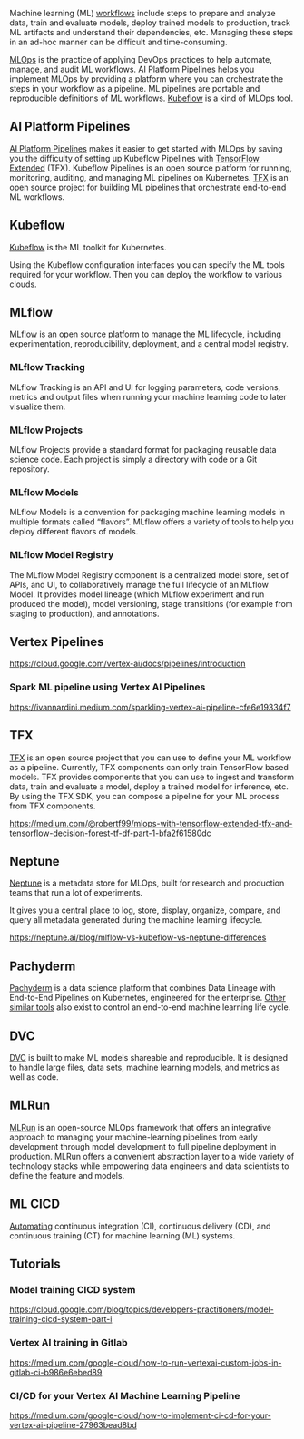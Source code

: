 

Machine learning (ML) [workflows](Workflows) include steps to prepare and analyze data, train and evaluate models, deploy trained models to production, track ML artifacts and understand their dependencies, etc. Managing these steps in an ad-hoc manner can be difficult and time-consuming.

[MLOps](https://cloud.google.com/solutions/machine-learning/setting-up-an-mlops-environment) is the practice of applying DevOps practices to help automate, manage, and audit ML workflows. AI Platform Pipelines helps you implement MLOps by providing a platform where you can orchestrate the steps in your workflow as a pipeline. ML pipelines are portable and reproducible definitions of ML workflows.  [Kubeflow](Kubeflow) is a kind of MLOps tool.



## AI  Platform  Pipelines 

[AI Platform Pipelines](https://cloud.google.com/ai-platform/pipelines/docs) makes it easier to get started with MLOps by saving you the difficulty of setting up Kubeflow Pipelines with [TensorFlow Extended](TFX) (TFX). Kubeflow Pipelines is an open source platform for running, monitoring, auditing, and managing ML pipelines on Kubernetes. [TFX](TFX) is an open source project for building ML pipelines that orchestrate end-to-end ML workflows.





## Kubeflow

[Kubeflow](Kubeflow) is the ML toolkit for Kubernetes.

Using the Kubeflow configuration interfaces you can specify the ML tools required for your workflow. Then you can deploy the workflow to various clouds.


## MLflow

[MLflow](https://mlflow.org/)  is an open source platform to manage the ML lifecycle, including experimentation, reproducibility, deployment, and a central model registry.

### MLflow Tracking

MLflow Tracking is an API and UI for logging parameters, code versions, metrics and output files when running your machine learning code to later visualize them. 

### MLflow Projects

MLflow Projects provide a standard format for packaging reusable data science code. Each project is simply a directory with code or a Git repository.

### MLflow Models

MLflow Models is a convention for packaging machine learning models in multiple formats called “flavors”. MLflow offers a variety of tools to help you deploy different flavors of models. 


### MLflow Model Registry

The MLflow Model Registry component is a centralized model store, set of APIs, and UI, to collaboratively manage the full lifecycle of an MLflow Model. It provides model lineage (which MLflow experiment and run produced the model), model versioning, stage transitions (for example from staging to production), and annotations.



## Vertex Pipelines

https://cloud.google.com/vertex-ai/docs/pipelines/introduction

### Spark ML pipeline using Vertex AI Pipelines

https://ivannardini.medium.com/sparkling-vertex-ai-pipeline-cfe6e19334f7


## TFX

[TFX](https://www.tensorflow.org/tfx) is an open source project that you can use to define your ML workflow as a pipeline. Currently, TFX components can only train TensorFlow based models. TFX provides components that you can use to ingest and transform data, train and evaluate a model, deploy a trained model for inference, etc. By using the TFX SDK, you can compose a pipeline for your ML process from TFX components.

https://medium.com/@robertf99/mlops-with-tensorflow-extended-tfx-and-tensorflow-decision-forest-tf-df-part-1-bfa2f61580dc


## Neptune

[Neptune](https://neptune.ai/) is a metadata store for MLOps, built for research and production teams that run a lot of experiments. 

It gives you a central place to log, store, display, organize, compare, and query all metadata generated during the machine learning lifecycle.

https://neptune.ai/blog/mlflow-vs-kubeflow-vs-neptune-differences


## Pachyderm

[Pachyderm](https://www.pachyderm.com/) is a data science platform that combines Data Lineage with End-to-End Pipelines on Kubernetes, engineered for the enterprise.  [Other similar tools](https://neptune.ai/blog/the-best-pachyderm-alternatives) also exist to control an end-to-end machine learning life cycle.

## DVC

[DVC](https://dvc.org/) is built to make ML models shareable and reproducible. It is designed to handle large files, data sets, machine learning models, and metrics as well as code.

## MLRun

[MLRun](https://github.com/mlrun/mlrun) is an open-source MLOps framework that offers an integrative approach to managing your machine-learning pipelines from early development through model development to full pipeline deployment in production. MLRun offers a convenient abstraction layer to a wide variety of technology stacks while empowering data engineers and data scientists to define the feature and models.



## ML CICD

[Automating](https://cloud.google.com/solutions/machine-learning/mlops-continuous-delivery-and-automation-pipelines-in-machine-learning) continuous integration (CI), continuous delivery (CD), and continuous training (CT) for machine learning (ML) systems.


## Tutorials

### Model training CICD system

https://cloud.google.com/blog/topics/developers-practitioners/model-training-cicd-system-part-i

### Vertex AI training in Gitlab 

https://medium.com/google-cloud/how-to-run-vertexai-custom-jobs-in-gitlab-ci-b986e6ebed89

### CI/CD for your Vertex AI Machine Learning Pipeline

https://medium.com/google-cloud/how-to-implement-ci-cd-for-your-vertex-ai-pipeline-27963bead8bd